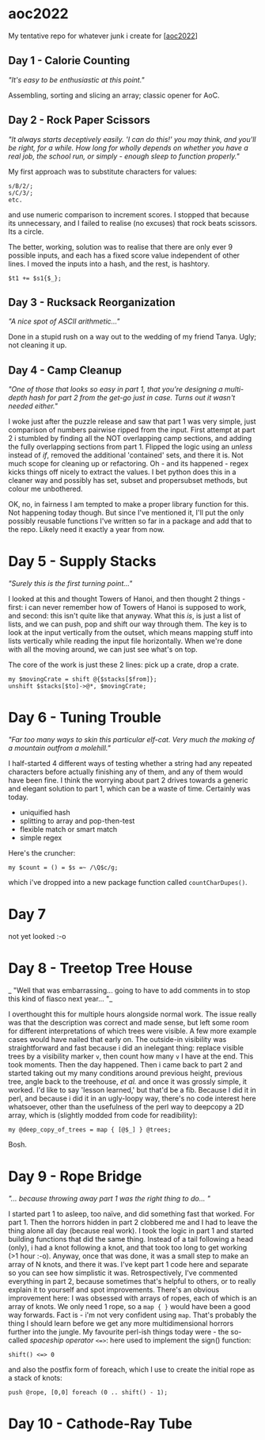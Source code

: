 # aoc2022
My tentative repo for whatever junk i create for [[aoc2022](https://adventofcode.com)]

## Day 1 - Calorie Counting
_"It's easy to be enthusiastic at this point."_

Assembling, sorting and slicing an array; classic opener for AoC.

## Day 2 - Rock Paper Scissors
_"It always starts deceptively easily. 'I can do this!' you may think, and you'll be right, for a while. How long for wholly depends on whether you have a real job, the school run, or simply - enough sleep to function properly."_

My first approach was to substitute characters for values:
```s/A/1/;
s/B/2/;
s/C/3/;
etc.
```
and use numeric comparison to increment scores. I stopped that because its unnecessary, and I failed to realise (no excuses) that rock beats scissors. Its a circle.

The better, working, solution was to realise that there are only ever 9 possible inputs, and each has a fixed score value independent of other lines. I moved the inputs into a hash, and the rest, is hashtory.
```
$t1 += $s1{$_};
```

## Day 3 - Rucksack Reorganization
_"A nice spot of ASCII arithmetic..."_

Done in a stupid rush on a way out to the wedding of my friend Tanya. Ugly; not cleaning it up.

## Day 4 - Camp Cleanup
_"One of those that looks so easy in part 1, that you're designing a multi-depth hash
for part 2 from the get-go just in case. Turns out it wasn't needed either."_

I woke just after the puzzle release and saw that part 1 was very simple, just comparison of numbers pairwise ripped from the input. First attempt at part 2 i stumbled by finding all the NOT overlapping camp sections, and adding the fully overlapping sections from part 1. Flipped the logic using an _unless_ instead of _if_, removed the additional 'contained' sets, and there it is. Not much scope for cleaning up or refactoring.
Oh - and its happened - regex kicks things off nicely to extract the values. I bet python does this in a cleaner way and possibly has set, subset and propersubset methods, but colour me unbothered. 

OK, no, in fairness I am tempted to make a proper library function for this. Not happening today though. But since I've mentioned it, I'll put the only possibly reusable functions I've written so far in a package and add that to the repo. Likely need it exactly a year from now.

# Day 5 - Supply Stacks
_"Surely this is the first turning point..."_

I looked at this and thought Towers of Hanoi, and then thought 2 things - first: i can never remember how of Towers of Hanoi is supposed to work, and second: this isn't quite like that anyway. What this _is_, is just a list of lists, and we can push, pop and shift our way through them. The key is to look at the input vertically from the outset, which means mapping stuff into lists vertically while reading the input file horizontally. When we're done with all the moving around, we can just see what's on top.

The core of the work is just these 2 lines: pick up a crate, drop a crate.

```
my $movingCrate = shift @{$stacks[$from]};
unshift $stacks[$to]->@*, $movingCrate;
```		

# Day 6 - Tuning Trouble

_"Far too many ways to skin this particular elf-cat. Very much the
making of a mountain outfrom a molehill."_

I half-started 4 different ways of testing whether a string had any repeated characters before actually finishing any of them, and any of them would have been fine. I think the worrying about part 2 drives towards a generic and elegant solution to part 1, which can be a waste of time. Certainly was today.

- uniquified hash
- splitting to array and pop-then-test
- flexible match or smart match
- simple regex

Here's the cruncher:
```
my $count = () = $s =~ /\Q$c/g;
```
which i've dropped into a new package function called `countCharDupes()`.

# Day 7 

not yet looked :-o

# Day 8 - Treetop Tree House

_ "Well that was embarrassing... going to have to add comments in to stop this kind of fiasco next year... "_

I overthought this for multiple hours alongside normal work. The issue really was
that the description was correct and made sense, but left some room for different
interpretations of which trees were visible. A few more example cases would have nailed that early on. 
The outside-in visibility was straightforward and fast because i did an inelegant thing: replace visible trees by a visibility marker `v`, then count how many `v` I have at the end. This took moments. Then the day happened.
Then i came back to part 2 and started taking out my many conditions around previous height, previous tree, angle back to the treehouse, _et al._ and once it was grossly simple, it worked. I'd like to say 'lesson learned,' but that'd be a fib.
Because I did it in perl, and because i did it in an ugly-loopy way, there's no code interest here whatsoever, other than the usefulness of the perl way to deepcopy a 2D array, which is (slightly modded from code for readibility):

```
my @deep_copy_of_trees = map { [@$_] } @trees;
```
Bosh.

# Day 9 - Rope Bridge

_"... because throwing away part 1 was the right thing to do... "_

I started part 1 to asleep, too naïve, and did something fast that worked. For part 1.
Then the horrors hidden in part 2 clobbered me and I had to leave the thing alone all day (because real work). I took the logic in part 1 and started building functions that did the same thing. 
Instead of a tail following a head (only), i had a knot following a knot, and that took too long to get working (>1 hour :-o). Anyway, once that was done, it was a small step to make an array of N knots, and there it was. 
I've kept part 1 code here and separate so you can see how simplistic it was.
Retrospectively, I've commented everything in part 2, because sometimes that's helpful to others, or to really explain it to yourself and spot improvements.
There's an obvious improvement here: I was obsessed with arrays of ropes, each of which is an array of knots. We only need 1 rope, so a `map { }` would have been a good way forwards. Fact is - i'm not very confident using `map`. That's probably the thing I should learn before we get any more multidimensional horrors further into the jungle.
My favourite perl-ish things today were -
the so-called _spaceship operator_ `<=>`: here used to implement the sign() function:
```
shift() <=> 0
```
and also the postfix form of foreach, which I use to create the initial rope as a stack of knots:
```
push @rope, [0,0] foreach (0 .. shift() - 1);

```

# Day 10 - Cathode-Ray Tube

